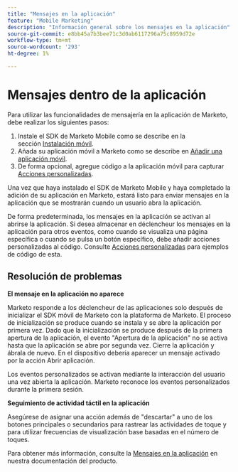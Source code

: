 ```yaml
---
title: "Mensajes en la aplicación"
feature: "Mobile Marketing"
description: "Información general sobre los mensajes en la aplicación"
source-git-commit: e8bb45a7b3bee71c3d0ab6117296a75c8959d72e
workflow-type: tm+mt
source-wordcount: '293'
ht-degree: 1%

---
```



# Mensajes dentro de la aplicación

Para utilizar las funcionalidades de mensajería en la aplicación de Marketo, debe realizar los siguientes pasos:

1. Instale el SDK de Marketo Mobile como se describe en la sección [Instalación móvil](installation.md).
1. Añada su aplicación móvil a Marketo como se describe en [Añadir una aplicación móvil](https://experienceleague.adobe.com/en/docs/marketo/using/product-docs/mobile-marketing/admin/add-a-mobile-app).
1. De forma opcional, agregue código a la aplicación móvil para capturar [Acciones personalizadas](custom-actions.md).

Una vez que haya instalado el SDK de Marketo Mobile y haya completado la adición de su aplicación en Marketo, estará listo para enviar mensajes en la aplicación que se mostrarán cuando un usuario abra la aplicación.

De forma predeterminada, los mensajes en la aplicación se activan al abrirse la aplicación. Si desea almacenar en déclencheur los mensajes en la aplicación para otros eventos, como cuando se visualiza una página específica o cuando se pulsa un botón específico, debe añadir acciones personalizadas al código. Consulte [Acciones personalizadas](custom-actions.md) para ejemplos de código de esta.

## Resolución de problemas

**El mensaje en la aplicación no aparece**

Marketo responde a los déclencheur de las aplicaciones solo después de inicializar el SDK móvil de Marketo con la plataforma de Marketo. El proceso de inicialización se produce cuando se instala y se abre la aplicación por primera vez. Dado que la inicialización se produce después de la primera apertura de la aplicación, el evento &quot;Apertura de la aplicación&quot; no se activa hasta que la aplicación se abre por segunda vez. Cierre la aplicación y ábrala de nuevo. En el dispositivo debería aparecer un mensaje activado por la acción Abrir aplicación.

Los eventos personalizados se activan mediante la interacción del usuario una vez abierta la aplicación. Marketo reconoce los eventos personalizados durante la primera sesión.

**Seguimiento de actividad táctil en la aplicación**

Asegúrese de asignar una acción además de &quot;descartar&quot; a uno de los botones principales o secundarios para rastrear las actividades de toque y para utilizar frecuencias de visualización base basadas en el número de toques.

Para obtener más información, consulte la [Mensajes en la aplicación](https://experienceleague.adobe.com/en/docs/marketo/using/product-docs/mobile-marketing/in-app-messages/creating-in-app-messages/create-an-in-app-message) en nuestra documentación del producto.
